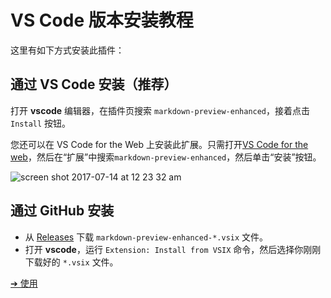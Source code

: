 # VS Code 版本安装教程

这里有如下方式安装此插件：

## 通过 VS Code 安装（推荐）

打开 **vscode** 编辑器，在插件页搜索 `markdown-preview-enhanced`，接着点击 `Install` 按钮。

您还可以在 VS Code for the Web 上安装此扩展。只需打开[VS Code for the web](https://vscode.dev/)，然后在“扩展”中搜索`markdown-preview-enhanced`，然后单击“安装”按钮。

![screen shot 2017-07-14 at 12 23 32 am](https://user-images.githubusercontent.com/1908863/28199365-bb03a570-682a-11e7-8f65-d7d2b258d583.png)

## 通过 GitHub 安装

- 从 [Releases](https://github.com/shd101wyy/vscode-markdown-preview-enhanced/releases) 下载 `markdown-preview-enhanced-*.vsix` 文件。
- 打开 **vscode**，运行 `Extension: Install from VSIX` 命令，然后选择你刚刚下载好的 `*.vsix` 文件。

[➔ 使用](zh-cn/usages.md)
